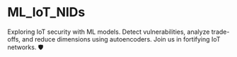 # ML_IoT_NIDs
Exploring IoT security with ML models. Detect vulnerabilities, analyze trade-offs, and reduce dimensions using autoencoders. Join us in fortifying IoT networks. 🛡️

